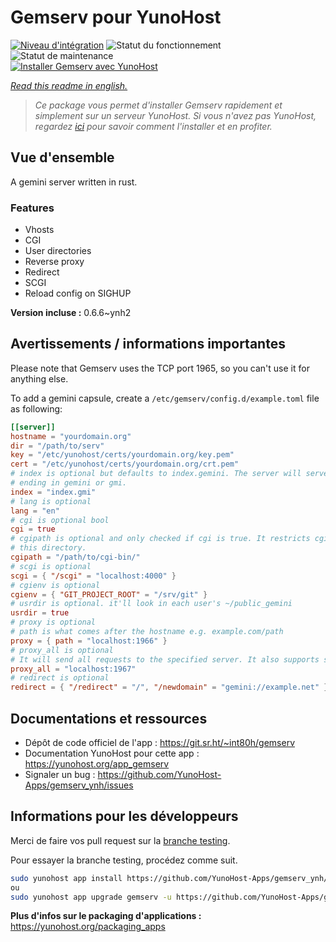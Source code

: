 <!--
N.B.: This README was automatically generated by https://github.com/YunoHost/apps/tree/master/tools/README-generator
It shall NOT be edited by hand.
-->

# Gemserv pour YunoHost

[![Niveau d'intégration](https://dash.yunohost.org/integration/gemserv.svg)](https://dash.yunohost.org/appci/app/gemserv) ![Statut du fonctionnement](https://ci-apps.yunohost.org/ci/badges/gemserv.status.svg) ![Statut de maintenance](https://ci-apps.yunohost.org/ci/badges/gemserv.maintain.svg)  
[![Installer Gemserv avec YunoHost](https://install-app.yunohost.org/install-with-yunohost.svg)](https://install-app.yunohost.org/?app=gemserv)

*[Read this readme in english.](./README.md)*

> *Ce package vous permet d'installer Gemserv rapidement et simplement sur un serveur YunoHost.
Si vous n'avez pas YunoHost, regardez [ici](https://yunohost.org/#/install) pour savoir comment l'installer et en profiter.*

## Vue d'ensemble

A gemini server written in rust.

### Features

- Vhosts
- CGI
- User directories
- Reverse proxy
- Redirect
- SCGI
- Reload config on SIGHUP


**Version incluse :** 0.6.6~ynh2
## Avertissements / informations importantes

Please note that Gemserv uses the TCP port 1965, so you can't use it for anything else.

To add a gemini capsule, create a `/etc/gemserv/config.d/example.toml` file as following:

``` toml
[[server]]
hostname = "yourdomain.org"
dir = "/path/to/serv"
key = "/etc/yunohost/certs/yourdomain.org/key.pem"
cert = "/etc/yunohost/certs/yourdomain.org/crt.pem"
# index is optional but defaults to index.gemini. The server will serve files
# ending in gemini or gmi.
index = "index.gmi"
# lang is optional
lang = "en"
# cgi is optional bool
cgi = true
# cgipath is optional and only checked if cgi is true. It restricts cgi to only
# this directory.
cgipath = "/path/to/cgi-bin/"
# scgi is optional
scgi = { "/scgi" = "localhost:4000" }
# cgienv is optional
cgienv = { "GIT_PROJECT_ROOT" = "/srv/git" }
# usrdir is optional. it'll look in each user's ~/public_gemini
usrdir = true
# proxy is optional
# path is what comes after the hostname e.g. example.com/path
proxy = { path = "localhost:1966" }
# proxy_all is optional
# It will send all requests to the specified server. It also supports streamming.
proxy_all = "localhost:1967"
# redirect is optional
redirect = { "/redirect" = "/", "/newdomain" = "gemini://example.net" }
```

## Documentations et ressources

* Dépôt de code officiel de l'app : <https://git.sr.ht/~int80h/gemserv>
* Documentation YunoHost pour cette app : <https://yunohost.org/app_gemserv>
* Signaler un bug : <https://github.com/YunoHost-Apps/gemserv_ynh/issues>

## Informations pour les développeurs

Merci de faire vos pull request sur la [branche testing](https://github.com/YunoHost-Apps/gemserv_ynh/tree/testing).

Pour essayer la branche testing, procédez comme suit.

``` bash
sudo yunohost app install https://github.com/YunoHost-Apps/gemserv_ynh/tree/testing --debug
ou
sudo yunohost app upgrade gemserv -u https://github.com/YunoHost-Apps/gemserv_ynh/tree/testing --debug
```

**Plus d'infos sur le packaging d'applications :** <https://yunohost.org/packaging_apps>
